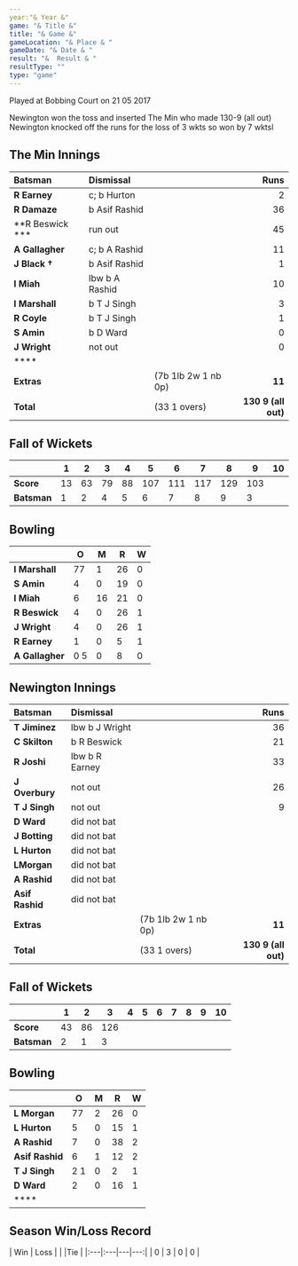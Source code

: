 ```yaml
---
year:"& Year &"
game: "& Title &"
title: "& Game &"
gameLocation: "& Place & "
gameDate: "& Date & "
result: "&  Result & "
resultType: ""
type: "game"
---
```


Played at Bobbing Court on 21 05 2017

Newington won the toss and inserted The Min who made 130-9 (all out)  Newington knocked off the runs for the loss of 3 wkts so won by 7 wktsl

## The Min Innings

| Batsman | Dismissal | | Runs |
|:---|:---|---|---:|
| **R Earney** | c; b Hurton |  | 2 |
| **R Damaze** | b Asif Rashid |  | 36 |
| **R Beswick *** | run out |  | 45 |
| **A Gallagher** | c; b A Rashid |  | 11 |
| **J Black &dagger;** | b Asif Rashid |  | 1 |
| **I Miah** | lbw b A Rashid |  | 10 |
| **I Marshall** | b T J Singh |  | 3 |
| **R Coyle** | b T J Singh |  | 1 |
| **S Amin** | b D Ward |  | 0 |
| **J Wright** | not out |  | 0 |
| **** |  |  |  |
| **Extras** | | (7b 1lb 2w 1 nb 0p) | **11** |
| **Total** | | (33 1 overs) | **130 9 (all out)** |

## Fall of Wickets

| | **1** | **2** | **3** | **4** | **5** | **6** | **7** | **8** | **9** | **10** |
|---|---|---|---|---|---|---|---|---|---|---|
| **Score** | 13 | 63 | 79 | 88 | 107 | 111 | 117 | 129 | 103 |  |
| **Batsman** | 1 | 2 | 4 | 5 | 6 | 7 | 8 | 9 | 3 |  |

## Bowling

| | O   | M | R  | W |
|---|---|---|---|---|
| **I Marshall** | 77 | 1 | 26 | 0 |
| **S Amin** | 4 | 0 | 19 | 0 |
| **I Miah** | 6 | 16 | 21 | 0 |
| **R Beswick** | 4 | 0 | 26 | 1 |
| **J Wright** | 4 | 0 | 26 | 1 |
| **R Earney** | 1 | 0 | 5 | 1 |
| **A Gallagher** | 0 5 | 0 | 8 | 0 |

## Newington Innings

| Batsman | Dismissal | | Runs |
|:---|:---|---|---:|
| **T Jiminez** | lbw b J Wright |  | 36 |
| **C Skilton** | b R Beswick |  | 21 |
| **R Joshi** | lbw b R Earney |  | 33 |
| **J Overbury** | not out |  | 26 |
| **T J Singh** | not out |  | 9 |
| **D Ward** | did not bat |  |  |
| **J Botting** | did not bat |  |  |
| **L Hurton** | did not bat |  |  |
| **LMorgan** | did not bat |  |  |
| **A Rashid** | did not bat |  |  |
| **Asif Rashid** | did not bat |  |  |
| **Extras** | | (7b 1lb 2w 1 nb 0p) | **11** |
| **Total** | | (33 1 overs) | **130 9 (all out)** |

## Fall of Wickets

| | **1** | **2** | **3** | **4** | **5** | **6** | **7** | **8** | **9** | **10** |
|---|---|---|---|---|---|---|---|---|---|---|
| **Score** | 43 | 86 | 126 |  |  |  |  |  |  |  |
| **Batsman** | 2 | 1 | 3 |  |  |  |  |  |  |  |

## Bowling

| | O   | M | R  | W |
|---|---|---|---|---|
| **L Morgan** | 77 | 2 | 26 | 0 |
| **L Hurton** | 5 | 0 | 15 | 1 |
| **A Rashid** | 7 | 0 | 38 | 2 |
| **Asif Rashid** | 6 | 1 | 12 | 2 |
| **T J Singh** | 2 1 | 0 | 2 | 1 |
| **D Ward** | 2 | 0 | 16 | 1 |
| **** |  |  |  |  |

## Season Win/Loss Record

| Win | Loss |  |  |Tie |
|:---|:---|---|---:|
| 0 | 3 | 0 | 0 |